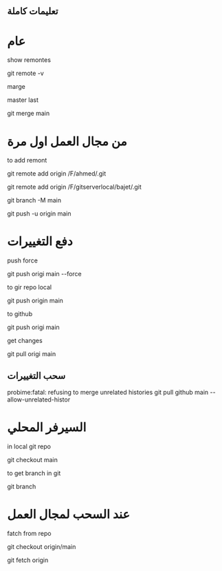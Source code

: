 ## تعليمات كاملة

# عام

show remontes

git remote -v

marge

master last

git merge main 

# من مجال العمل اول مرة
to add remont 

git remote add origin  /F/ahmed/.git

git remote add origin  /F/gitserverlocal/bajet/.git

git branch -M main

git push -u origin main

# دفع التغييرات 
push force

git push origi main --force   


to gir repo local

git push origin main

to github

git push origi main

get changes 

git pull origi main   

## سحب التغييرات
probime:fatal: refusing to merge unrelated histories
 git pull github main --allow-unrelated-histor
# السيرفر المحلي
in local git repo

git checkout main

to get branch in git

git branch


# عند السحب لمجال العمل
fatch from repo

git checkout origin/main

git fetch origin 


